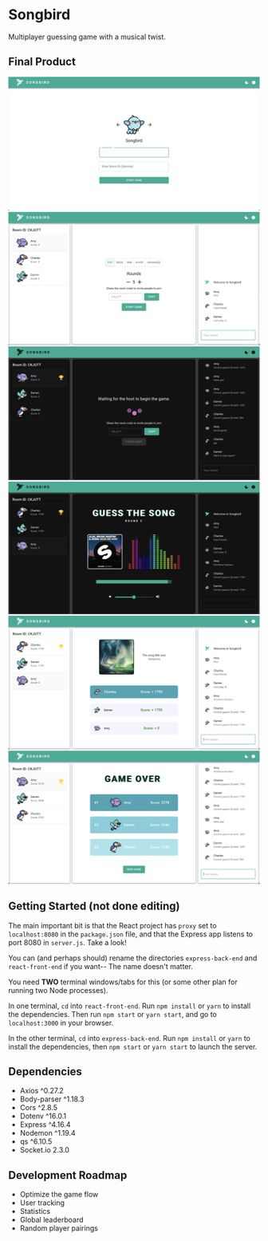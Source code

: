 # Songbird

Multiplayer guessing game with a musical twist.

## Final Product

![User Form](doc/screenshots/light-userform.png?raw=true "User Form")
![Host Lobby](doc/screenshots/light-host-lobby.png?raw=true "Host Lobby")
![Guest Lobby](doc/screenshots/dark-guest-lobby.png?raw=true "Guest Lobby")
![Play Game](doc/screenshots/dark-play-game.png?raw=true "Play Game")
![End of Round](doc/screenshots/light-end-round.png?raw=true "End of round")
![Game Over](doc/screenshots/light-game-over.png?raw=true "Game Over")

## Getting Started (not done editing)

The main important bit is that the React project has `proxy` set to `localhost:8080` in the `package.json` file, and that the Express app listens to port 8080 in `server.js`. Take a look!

You can (and perhaps should) rename the directories `express-back-end` and `react-front-end` if you want-- The name doesn't matter.

You need **TWO** terminal windows/tabs for this (or some other plan for running two Node processes).

In one terminal, `cd` into `react-front-end`. Run `npm install` or `yarn` to install the dependencies. Then run `npm start` or `yarn start`, and go to `localhost:3000` in your browser.

In the other terminal, `cd` into `express-back-end`. Run `npm install` or `yarn` to install the dependencies, then `npm start` or `yarn start` to launch the server.

## Dependencies

- Axios ^0.27.2
- Body-parser ^1.18.3
- Cors ^2.8.5
- Dotenv ^16.0.1
- Express ^4.16.4
- Nodemon ^1.19.4
- qs ^6.10.5
- Socket.io 2.3.0

## Development Roadmap

- Optimize the game flow
- User tracking
- Statistics
- Global leaderboard
- Random player pairings
